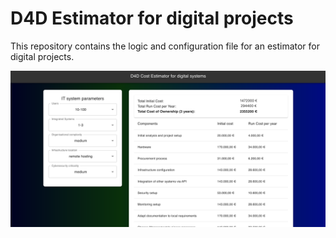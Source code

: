 # D4D Estimator for digital projects

This repository contains the logic and configuration file for an estimator for digital projects.

![Screenshot of the d4d estimator](./doc/screenshot.png "Screenshot of the d4d estimator")